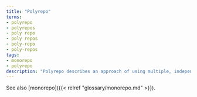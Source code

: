 ```yaml
---
title: "Polyrepo"
terms:
- polyrepo
- polyrepos
- poly repo
- poly repos
- poly-repo
- poly-repos
tags:
- monorepo
- polyrepo
description: "Polyrepo describes an approach of using multiple, independent source code repositories that are independently versioned and controlled."
---
```


See also [monorepo]({{< relref "glossary/monorepo.md" >}}).
